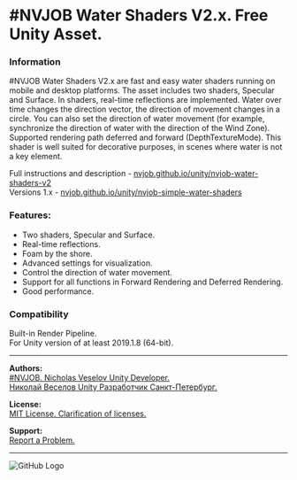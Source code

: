 # #NVJOB Water Shaders V2.x. Free Unity Asset.

### Information

#NVJOB Water Shaders V2.x are fast and easy water shaders running on mobile and desktop platforms. The asset includes two shaders, Specular and Surface. 
In shaders, real-time reflections are implemented. Water over time changes the direction vector, the direction of movement changes in a circle. 
You can also set the direction of water movement (for example, synchronize the direction of water with the direction of the Wind Zone). 
Supported rendering path deferred and forward (DepthTextureMode).
This shader is well suited for decorative purposes, in scenes where water is not a key element.

Full instructions and description - [nvjob.github.io/unity/nvjob-water-shaders-v2](https://nvjob.github.io/unity/nvjob-water-shaders-v2)<br>
Versions 1.x - [nvjob.github.io/unity/nvjob-simple-water-shaders](https://nvjob.github.io/unity/nvjob-simple-water-shaders)<br>

### Features:
- Two shaders, Specular and Surface.
- Real-time reflections.
- Foam by the shore.
- Advanced settings for visualization.
- Control the direction of water movement.
- Support for all functions in Forward Rendering and Deferred Rendering.
- Good performance.

### Compatibility

Built-in Render Pipeline.<br>
For Unity version of at least 2019.1.8 (64-bit).

-------------------------------------------------------------------

**Authors:** <br>
[#NVJOB. Nicholas Veselov Unity Developer.](https://nvjob.github.io)<br>
[Николай Веселов Unity Разработчик Санкт-Петербург.](https://nvjob.github.io)

**License:** <br>
[MIT License. Clarification of licenses.](https://nvjob.github.io/mit-license)

**Support:** <br>
[Report a Problem.](https://nvjob.github.io/reportaproblem/)

-------------------------------------------------------------------

![GitHub Logo](https://raw.githubusercontent.com/nvjob/nvjob.github.io/master/repo/unity%20assets/simple-water-shaders/pic/3.jpg)
